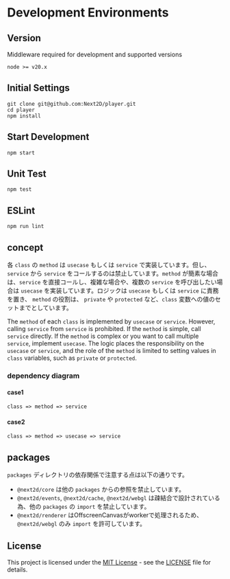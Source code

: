 # Development Environments

## Version 
Middleware required for development and supported versions
```
node >= v20.x
```

## Initial Settings
```
git clone git@github.com:Next2D/player.git
cd player
npm install
```

## Start Development
```
npm start
```

## Unit Test
```
npm test
```

## ESLint
```
npm run lint
```

## concept
各 `class` の `method` は `usecase` もしくは `service` で実装しています。但し、`service` から `service` をコールするのは禁止しています。`method` が簡素な場合は、`service` を直接コールし、複雑な場合や、複数の `service` を呼び出したい場合は `usecase` を実装しています。ロジックは `usecase` もしくは `service` に責務を置き、 `method` の役割は、 `private` や `protected` など、`class` 変数への値のセットまでとしています。

The `method` of each `class` is implemented by `usecase` or `service`. However, calling `service` from `service` is prohibited. If the `method` is simple, call `service` directly. If the `method` is complex or you want to call multiple `service`, implement `usecase`. The logic places the responsibility on the `usecase` or `service`, and the role of the `method` is limited to setting values in `class` variables, such as `private` or `protected`.

### dependency diagram

#### case1
```
class => method => service
```

#### case2
```
class => method => usecase => service
```

## packages
`packages` ディレクトリの依存関係で注意する点は以下の通りです。
- `@next2d/core` は他の `packages` からの参照を禁止しています。
- `@next2d/events`, `@next2d/cache`, `@next2d/webgl` は疎結合で設計されている為、他の `packages` の `import` を禁止しています。
- `@next2d/renderer` はOffscreenCanvasがworkerで処理されるため、 `@next2d/webgl` のみ `import` を許可しています。

## License
This project is licensed under the [MIT License](https://opensource.org/licenses/MIT) - see the [LICENSE](LICENSE) file for details.